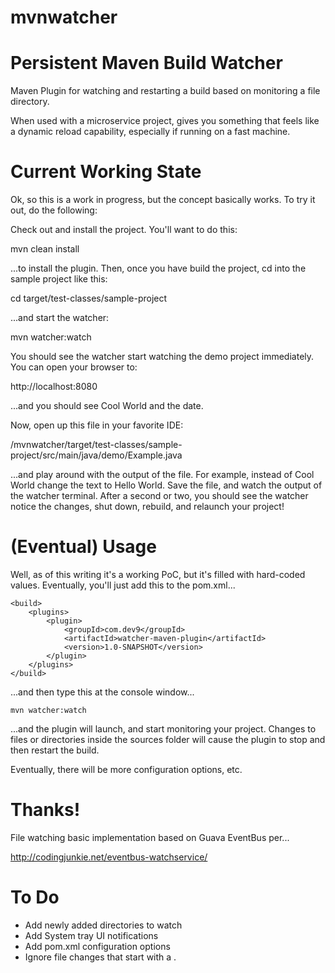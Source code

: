 # mvnwatcher

Persistent Maven Build Watcher
==============================

Maven Plugin for watching and restarting a build based on monitoring a file directory.  

When used with a microservice project, gives you something that feels like a dynamic reload capability, 
especially if running on a fast machine.  


Current Working State
=====================

Ok, so this is a work in progress, but the concept basically works.  To try it out, do the following:

Check out and install the project.  You'll want to do this:

   mvn clean install
   
...to install the plugin.  Then, once you have build the project, cd into the sample project like this:

   cd target/test-classes/sample-project

...and start the watcher:

   mvn watcher:watch
   
You should see the watcher start watching the demo project immediately.  You can open your browser to:

http://localhost:8080

...and you should see Cool World and the date.

Now, open up this file in your favorite IDE:

   /mvnwatcher/target/test-classes/sample-project/src/main/java/demo/Example.java
   
...and play around with the output of the file.  For example, instead of Cool World change the text to Hello World.
Save the file, and watch the output of the watcher terminal.  After a second or two, you should see the watcher notice
the changes, shut down, rebuild, and relaunch your project!

(Eventual) Usage
================

Well, as of this writing it's a working PoC, but it's filled with hard-coded values.  Eventually, you'll just add this to the pom.xml...

    <build>
        <plugins>
            <plugin>
                <groupId>com.dev9</groupId>
                <artifactId>watcher-maven-plugin</artifactId>
                <version>1.0-SNAPSHOT</version>
            </plugin>
        </plugins>
    </build>

...and then type this at the console window...

    mvn watcher:watch
    
...and the plugin will launch, and start monitoring your project.  Changes to files or directories inside the sources
folder will cause the plugin to stop and then restart the build.

Eventually, there will be more configuration options, etc.

Thanks!
=======

File watching basic implementation based on Guava EventBus per...

http://codingjunkie.net/eventbus-watchservice/

To Do
=====

* Add newly added directories to watch
* Add System tray UI notifications
* Add pom.xml configuration options
* Ignore file changes that start with a .
